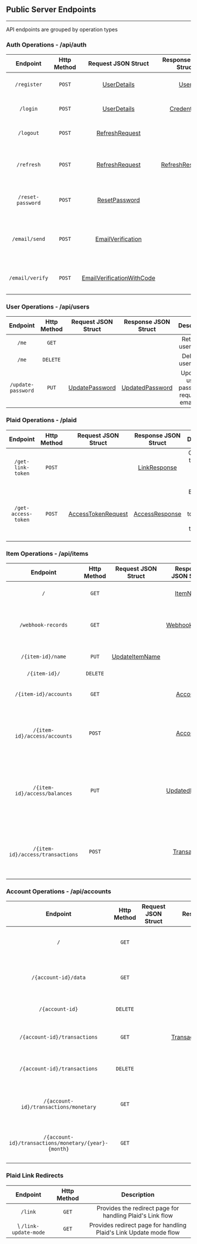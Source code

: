## Public Server Endpoints
---

API endpoints are grouped by operation types

### Auth Operations - /api/auth

| Endpoint | Http Method | Request JSON Struct | Response JSON Struct | Description |
| :----:  | :----:  | :----:  | :----:  | :----:  |
| `/register` | `POST` | [UserDetails](https://github.com/jms-guy/greed/blob/main/models/request.go#L22) | [User](https://github.com/jms-guy/greed/blob/main/models/response.go#L90) | Creates a new user record |
| `/login` | `POST` | [UserDetails](https://github.com/jms-guy/greed/blob/main/models/request.go#L22) | [Credentials](https://github.com/jms-guy/greed/blob/main/models/response.go#L81) | Creates a "session" for a user |
| `/logout` | `POST` | [RefreshRequest](https://github.com/jms-guy/greed/blob/main/models/request.go#L18) | | Revokes a user's session |
| `/refresh` |  `POST` | [RefreshRequest](https://github.com/jms-guy/greed/blob/main/models/request.go#L18) | [RefreshResponse](https://github.com/jms-guy/greed/blob/main/models/response.go#L74) | Generates a new JWT/refresh token for user |
| `/reset-password` | `POST` | [ResetPassword](https://github.com/jms-guy/greed/blob/main/models/request.go#L33) | | Resets a user's forgotten password |
| `/email/send` | `POST` | [EmailVerification](https://github.com/jms-guy/greed/blob/main/models/request.go#L44) | | Sends a verification code to user's submitted email |
| `/email/verify` | `POST` | [EmailVerificationWithCode](https://github.com/jms-guy/greed/blob/main/models/request.go#L28) | | Verifies a user's email with a code sent to them |

### User Operations - /api/users

| Endpoint | Http Method | Request JSON Struct | Response JSON Struct | Description |
| :----:  | :----:  | :----:  | :----:  | :----:  |
| `/me` | `GET` | | | Returns a user record |
| `/me` | `DELETE` | | | Deletes a user record |
| `/update-password` | `PUT` | [UpdatePassword](https://github.com/jms-guy/greed/blob/main/models/request.go#L39) | [UpdatedPassword](https://github.com/jms-guy/greed/blob/main/models/response.go#L69) | Updates a user's password - requires an email code |

### Plaid Operations - /plaid

| Endpoint | Http Method | Request JSON Struct | Response JSON Struct | Description |
| :----:  | :----:  | :----:  | :----:  | :----:  |
| `/get-link-token` | `POST` | | [LinkResponse](https://github.com/jms-guy/greed/blob/main/models/response.go#L64) | Gets a Link token from Plaid to return to client |
| `/get-access-token` | `POST` | [AccessTokenRequest](https://github.com/jms-guy/greed/blob/main/models/request.go#L13) | [AccessResponse](https://github.com/jms-guy/greed/blob/main/models/response.go#L56) | Exchanges a client's public token for an access token from Plaid |

### Item Operations - /api/items

| Endpoint | Http Method | Request JSON Struct | Response JSON Struct | Description |
| :----:  | :----:  | :----:  | :----:  | :----:  |
| `/` | `GET` | | [ItemName](https://github.com/jms-guy/greed/blob/main/models/response.go#L8) | Returns a list of Plaid items for user |
| `/webhook-records` | `GET` | | [WebhookRecord](https://github.com/jms-guy/greed/blob/main/models/response.go#L117) | Returns records of Plaid webhook alerts related to user's items |
| `/{item-id}/name` | `PUT` | [UpdateItemName](https://github.com/jms-guy/greed/blob/main/models/request.go#L9) | | Updates an item's name in record |
| `/{item-id}/` | `DELETE` | | | Deletes an item |
| `/{item-id}/accounts` | `GET` | | [Accounts](https://github.com/jms-guy/greed/blob/main/models/response.go#L14) | Returns list of accounts for a user's specified item |
| `/{item-id}/access/accounts` | `POST` | | [Accounts](https://github.com/jms-guy/greed/blob/main/models/response.go#L14) | Creates/Updates account records for Plaid item. Restricted access for demo users |
| `/{item-id}/access/balances` | `PUT` | | [UpdatedBalance](https://github.com/jms-guy/greed/blob/main/models/response.go#L47) | Update accounts database records with real-time balances. Restricted access for demo users |
| `/{item-id}/access/transactions` | `POST` | | [Transaction](https://github.com/jms-guy/greed/blob/main/models/response.go#L35) | Sync database transaction records for item with Plaid. Restricted access for demo users |

### Account Operations - /api/accounts

| Endpoint | Http Method | Request JSON Struct | Response JSON Struct | Description |
| :----:  | :----:  | :----:  | :----:  | :----:  |
| `/` | `GET` | | [Account](https://github.com/jms-guy/greed/blob/main/models/response.go#L14) | Returns list of all accounts for user |
| `/{account-id}/data` | `GET` | | [Account](https://github.com/jms-guy/greed/blob/main/models/response.go#L14) | Returns a single account record for user |
| `/{account-id}` | `DELETE` | | | Delete's an account record |
| `/{account-id}/transactions` | `GET` | | [Transaction](https://github.com/jms-guy/greed/blob/main/models/response.go#L35)/[MerchantSummary](https://github.com/jms-guy/greed/blob/main/models/response.go#L109) | Get all transaction records for account |
| `/{account-id}/transactions` | `DELETE` | | | Delete all transaction records for account |
| `/{account-id}/transactions/monetary` | `GET` | | [MonetaryData](https://github.com/jms-guy/greed/blob/main/models/response.go#L101) | Get monetary data for history of account |
| `/{account-id}/transactions/monetary/{year}-{month}` | `GET` | | [MonetaryData](https://github.com/jms-guy/greed/blob/main/models/response.go#L101) | Get monetary data for given month |


### Plaid Link Redirects

| Endpoint | Http Method | Description |
| :----:  | :----:  | :----:  |
| `/link` | `GET` | Provides the redirect page for handling Plaid's Link flow |
\ `/link-update-mode` | `GET` | Provides redirect page for handling Plaid's Link Update mode flow |